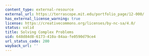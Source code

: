 ```yaml
---
content_type: external-resource
external_url: https://terrascope.mit.edu/portfolio_page/12-000/
has_external_license_warning: true
license: https://creativecommons.org/licenses/by-nc-sa/4.0/
status: valid
title: Solving Complex Problems
uid: 648d84d8-6173-410a-84aa-fe0590d79ce4
url_status_code: 200
wayback_url: ''
---
```

